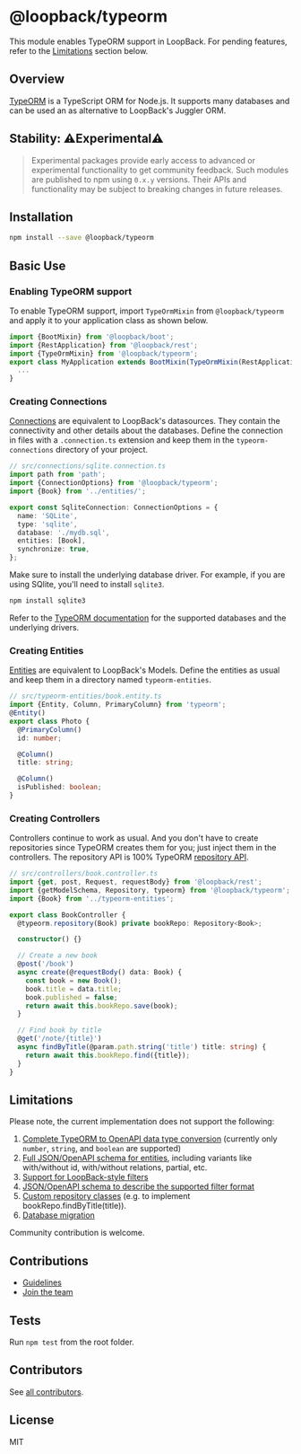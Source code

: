 # @loopback/typeorm

This module enables TypeORM support in LoopBack. For pending features, refer to
the [Limitations](#limitations) section below.

## Overview

[TypeORM](https://typeorm.io/) is a TypeScript ORM for Node.js. It supports many
databases and can be used an as alternative to LoopBack's Juggler ORM.

## Stability: ⚠️Experimental⚠️

> Experimental packages provide early access to advanced or experimental
> functionality to get community feedback. Such modules are published to npm
> using `0.x.y` versions. Their APIs and functionality may be subject to
> breaking changes in future releases.

## Installation

```sh
npm install --save @loopback/typeorm
```

## Basic Use

### Enabling TypeORM support

To enable TypeORM support, import `TypeOrmMixin` from `@loopback/typeorm` and
apply it to your application class as shown below.

```ts
import {BootMixin} from '@loopback/boot';
import {RestApplication} from '@loopback/rest';
import {TypeOrmMixin} from '@loopback/typeorm';
export class MyApplication extends BootMixin(TypeOrmMixin(RestApplication)) {
  ...
}
```

### Creating Connections

[Connections](https://typeorm.io/#/connection) are equivalent to LoopBack's
datasources. They contain the connectivity and other details about the
databases. Define the connection in files with a `.connection.ts` extension and
keep them in the `typeorm-connections` directory of your project.

```ts
// src/connections/sqlite.connection.ts
import path from 'path';
import {ConnectionOptions} from '@loopback/typeorm';
import {Book} from '../entities/';

export const SqliteConnection: ConnectionOptions = {
  name: 'SQLite',
  type: 'sqlite',
  database: './mydb.sql',
  entities: [Book],
  synchronize: true,
};
```

Make sure to install the underlying database driver. For example, if you are
using SQlite, you'll need to install `sqlite3`.

```sh
npm install sqlite3
```

Refer to the
[TypeORM documentation](https://github.com/typeorm/typeorm#installation) for the
supported databases and the underlying drivers.

### Creating Entities

[Entities](https://typeorm.io/#/entities) are equivalent to LoopBack's Models.
Define the entities as usual and keep them in a directory named
`typeorm-entities`.

```ts
// src/typeorm-entities/book.entity.ts
import {Entity, Column, PrimaryColumn} from 'typeorm';
@Entity()
export class Photo {
  @PrimaryColumn()
  id: number;

  @Column()
  title: string;

  @Column()
  isPublished: boolean;
}
```

### Creating Controllers

Controllers continue to work as usual. And you don't have to create repositories
since TypeORM creates them for you; just inject them in the controllers. The
repository API is 100% TypeORM
[repository API](https://typeorm.io/#/repository-api).

```ts
// src/controllers/book.controller.ts
import {get, post, Request, requestBody} from '@loopback/rest';
import {getModelSchema, Repository, typeorm} from '@loopback/typeorm';
import {Book} from '../typeorm-entities';

export class BookController {
  @typeorm.repository(Book) private bookRepo: Repository<Book>;

  constructor() {}

  // Create a new book
  @post('/book')
  async create(@requestBody() data: Book) {
    const book = new Book();
    book.title = data.title;
    book.published = false;
    return await this.bookRepo.save(book);
  }

  // Find book by title
  @get('/note/{title}')
  async findByTitle(@param.path.string('title') title: string) {
    return await this.bookRepo.find({title});
  }
}
```

## Limitations

Please note, the current implementation does not support the following:

1. [Complete TypeORM to OpenAPI data type conversion](https://github.com/strongloop/loopback-next/issues/5893)
   (currently only `number`, `string`, and `boolean` are supported)
2. [Full JSON/OpenAPI schema for entities](https://github.com/strongloop/loopback-next/issues/5894),
   including variants like with/without id, with/without relations, partial,
   etc.
3. [Support for LoopBack-style filters](https://github.com/strongloop/loopback-next/issues/5895)
4. [JSON/OpenAPI schema to describe the supported filter format](https://github.com/strongloop/loopback-next/issues/5896)
5. [Custom repository classes](https://github.com/strongloop/loopback-next/issues/5897)
   (e.g. to implement bookRepo.findByTitle(title)).
6. [Database migration](https://github.com/strongloop/loopback-next/issues/5898)

Community contribution is welcome.

## Contributions

- [Guidelines](https://github.com/strongloop/loopback-next/blob/master/docs/CONTRIBUTING.md)
- [Join the team](https://github.com/strongloop/loopback-next/issues/110)

## Tests

Run `npm test` from the root folder.

## Contributors

See
[all contributors](https://github.com/strongloop/loopback-next/graphs/contributors).

## License

MIT
